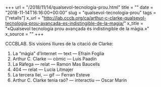 +++
url = "/2018/11/14/qualsevol-tecnologia-prou.html"
title = ""
date = "2018-11-14T16:16:00+00:00"
slug = "qualsevol-tecnologia-prou"
tags = ["retalls"]
x_url = "http://lab.cccb.org/ca/arthur-c-clarke-qualsevol-tecnologia-prou-avancada-es-indistingible-de-la-magia/"
x_title = "«Qualsevol tecnologia prou avançada és indistingible de la màgia.»"
x_source = ""
+++


CCCBLAB. Sis visions lliures de la citació de Clarke:

1. La “màgia” d’Internet — text — Efrain Foglia
2. Arthur C. Clarke — còmic — Luis Paadín
3. La Ràfega — relat — Ramon Mas Baucells
4. 404 — relat — Lucía Litmajer
5. La tercera llei, — gif — Ferran Esteve
6. Arthur C. Clarke tenia raó? — interactiu — Oscar Marín
